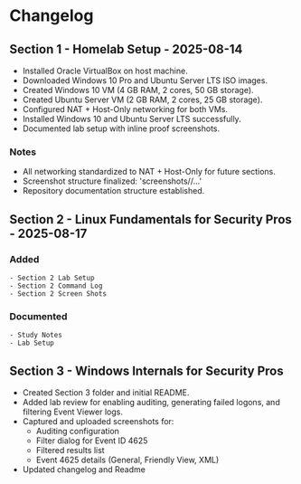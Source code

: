 # Changelog

## Section 1 - Homelab Setup - 2025-08-14

- Installed Oracle VirtualBox on host machine.
- Downloaded Windows 10 Pro and Ubuntu Server LTS ISO images.
- Created Windows 10 VM (4 GB RAM, 2 cores, 50 GB storage).
- Created Ubuntu Server VM (2 GB RAM, 2 cores, 25 GB storage).
- Configured NAT + Host-Only networking for both VMs.
- Installed Windows 10 and Ubuntu Server LTS successfully.
- Documented lab setup with inline proof screenshots.

### Notes
- All networking standardized to NAT + Host-Only for future sections.
- Screenshot structure finalized: 'screenshots/<machine>/...'
- Repository documentation structure established.

## Section 2 - Linux Fundamentals for Security Pros - 2025-08-17

### Added 
	- Section 2 Lab Setup
	- Section 2 Command Log
	- Section 2 Screen Shots

### Documented
	- Study Notes
	- Lab Setup

## Section 3 - Windows Internals for Security Pros
- Created Section 3 folder and initial README.
- Added lab review for enabling auditing, generating failed logons, and filtering Event Viewer logs.
- Captured and uploaded screenshots for:
	- Auditing configuration
	- Filter dialog for Event ID 4625
	- Filtered results list
	- Event 4625 details (General, Friendly View, XML)
- Updated changelog and Readme